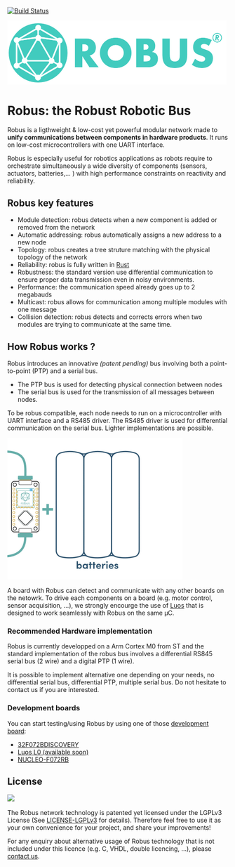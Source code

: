 [![Build Status](https://travis-ci.org/pollen-robotics/robus.svg?branch=master)](https://travis-ci.org/pollen-robotics/robus)


<img src="doc/img/logo-robus-horizontal.jpg" width="500">

# Robus: the Robust Robotic Bus

Robus is a ligthweight & low-cost yet powerful modular network made to **unify communications between components in hardware products**. It runs on low-cost microcontrollers with one UART interface.

Robus is especially useful for robotics applications as robots require to orchestrate simultaneously a wide diversity of components (sensors, actuators, batteries,... ) with high performance constraints on reactivity and reliability.

## Robus key features


- Module detection: robus detects when a new component is added or removed from the network 
- Automatic addressing: robus automatically assigns a new address to a new node
- Topology: robus creates a tree struture matching with the physical topology of the network
- Reliability: robus is fully written in [Rust](https://www.rust-lang.org/fr-FR/) 
- Robustness: the standard version use differential communication to ensure proper data transmission even in noisy environments.
- Performance: the communication speed already goes up to 2 megabauds
- Multicast: robus allows for communication among multiple modules with one message
- Collision detection: robus detects and corrects errors when two modules are trying to communicate at the same time.


## How Robus works ?

Robus introduces an innovative *(patent pending)* bus involving both a point-to-point (PTP) and a serial bus. 
- The PTP bus is used for detecting physical connection between nodes
- The serial bus is used for the transmission of all messages between nodes. 

To be robus compatible, each node needs to run on a microcontroller with UART interface and a RS485 driver. The RS485 driver is used for differential communication on the serial bus. Lighter implementations are possible.

<img src="doc/img/hardware-diversity.gif" width="400">

A board with Robus can detect and communicate with any other boards on the netowrk. To drive each components on a board (e.g. motor control, sensor acquisition, ...), we strongly encourge the use of [Luos](https://github.com/pollen-robotics/luos) that is designed to work seamlessly with Robus on the same µC. 


### Recommended Hardware implementation

Robus is currently developped on a Arm Cortex M0 from ST and the standard implementation of the robus bus involves a differential RS845 serial bus (2 wire) and a digital PTP (1 wire).

It is possible to implement alternative one depending on your needs, no differential serial bus, differential PTP, multiple serial bus. Do not hesitate to contact us if you are interested.

### Development boards

You can start testing/using Robus by using one of those [development board](https://www.luos.io/products/):

- [32F072BDISCOVERY](https://www.luos.io/product/stm32f0-disco/)
- [Luos L0 (available soon)](https://www.luos.io/product/luos-l0/)
- [NUCLEO-F072RB](https://www.luos.io/product/nucleo-f0/)


## License

<img src="https://upload.wikimedia.org/wikipedia/commons/thumb/3/3b/LGPLv3_Logo.svg/1200px-LGPLv3_Logo.svg.png" height="60px">

The Robus network technology is patented yet licensed under the LGPLv3 License (See [LICENSE-LGPLv3](LICENSE) for details). Therefore feel free to use it as your own convenience for your project, and share your improvements!

For any enquiry about alternative usage of Robus technology that is not included under this licence (e.g. C, VHDL, double licencing, ...), please [contact us](mailto:contact@pollen-robotics.com).



